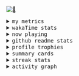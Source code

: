 [![🐙](https://hits.seeyoufarm.com/api/count/incr/badge.svg?url=https%3A%2F%2Fgithub.com%2Fktnkk%2Fhit-counter&count_bg=%23070707&title_bg=%23070707&icon=&icon_color=%23E7E7E7&title=visitors&edge_flat=true)](https://hits.seeyoufarm.com)

<details>
  <summary> <samp>my metrics</samp></summary>
  
  <br>
  
 ![🐳](https://github.com/kkhys/kkhys/blob/main/github-metrics.svg)
  
  ***
</details>

<details>
  <summary> <samp>wakaTime stats</samp></summary>
  
  <br>
  
<!--START_SECTION:waka-->
![Code Time](http://img.shields.io/badge/Code%20Time-3%2C135%20hrs%2053%20mins-blue)

**🐱 My GitHub Data** 

> 📦 5.0 MB Used in GitHub's Storage 
 > 
> 💼 Opted to Hire
 > 
> 📜 9 Public Repositories 
 > 
> 🔑 23 Private Repositories 
 > 
**I'm an Early 🐤** 

```text
🌞 Morning                8038 commits        ███████░░░░░░░░░░░░░░░░░░   28.55 % 
🌆 Daytime                6730 commits        ██████░░░░░░░░░░░░░░░░░░░   23.91 % 
🌃 Evening                11021 commits       ██████████░░░░░░░░░░░░░░░   39.15 % 
🌙 Night                  2364 commits        ██░░░░░░░░░░░░░░░░░░░░░░░   08.40 % 
```
📅 **I'm Most Productive on Sunday** 

```text
Monday                   3722 commits        ███░░░░░░░░░░░░░░░░░░░░░░   13.22 % 
Tuesday                  4127 commits        ████░░░░░░░░░░░░░░░░░░░░░   14.66 % 
Wednesday                3663 commits        ███░░░░░░░░░░░░░░░░░░░░░░   13.01 % 
Thursday                 3946 commits        ████░░░░░░░░░░░░░░░░░░░░░   14.02 % 
Friday                   3998 commits        ████░░░░░░░░░░░░░░░░░░░░░   14.20 % 
Saturday                 4174 commits        ████░░░░░░░░░░░░░░░░░░░░░   14.83 % 
Sunday                   4523 commits        ████░░░░░░░░░░░░░░░░░░░░░   16.07 % 
```


📊 **This Week I Spent My Time On** 

```text
🕑︎ Time Zone: Asia/Tokyo

💬 Programming Languages: 
Other                    35 hrs 59 mins      █████████████░░░░░░░░░░░░   50.37 % 
TypeScript               18 hrs 31 mins      ██████░░░░░░░░░░░░░░░░░░░   25.92 % 
Java                     10 hrs 36 mins      ████░░░░░░░░░░░░░░░░░░░░░   14.83 % 
JSON                     1 hr 38 mins        █░░░░░░░░░░░░░░░░░░░░░░░░   02.30 % 
MDX                      1 hr 19 mins        ░░░░░░░░░░░░░░░░░░░░░░░░░   01.86 % 

🔥 Editors: 
Chrome                   36 hrs 9 mins       █████████████░░░░░░░░░░░░   50.60 % 
Intellijidea             24 hrs 59 mins      █████████░░░░░░░░░░░░░░░░   34.97 % 
WebStorm                 10 hrs 5 mins       ████░░░░░░░░░░░░░░░░░░░░░   14.12 % 
DataGrip                 12 mins             ░░░░░░░░░░░░░░░░░░░░░░░░░   00.30 % 

💻 Operating System: 
Mac                      71 hrs 27 mins      █████████████████████████   100.00 % 
```


 Last Updated on 2024/04/05 18:36:20 UTC
<!--END_SECTION:waka-->
  
  ***
</details>


<details>
  <summary> <samp>now playing</samp></summary>
  
  <br>
 
 [![🐟](https://spotify-github-profile.vercel.app/api/view?uid=31ryofms4dnv7mrohhepo4c4zgqu&cover_image=true&theme=default&show_offline=false&background_color=121212&bar_color=53b14f&bar_color_cover=false)](https://open.spotify.com/user/31ryofms4dnv7mrohhepo4c4zgqu)
  
  ***
</details>

<details>
  <summary> <samp>github readme stats</samp></summary>
  
  <br>
  
 <p align="left"> 
  <img alt="🐠" src="https://github-readme-stats.vercel.app/api?username=kkhys&count_private=true&show_icons=true&theme=dark&include_all_commits=true" />
  <img alt="🐟" src="https://github-readme-stats.vercel.app/api/top-langs/?username=kkhys&layout=compact&theme=dark&langs_count=10&hide=HTML,CSS,SCSS" />
</p>
  
  ***
</details>

<details>
  <summary> <samp>profile trophies</samp></summary>
  
  <br>
  
  [![🐬](https://github-profile-trophy.vercel.app/?username=kkhys&rank=SECRET,SSS,SS,S,AAA,AA,A&theme=darkhub&row=1&margin-w=10&no-bg=true)](https://github.com/ryo-ma/github-profile-trophy)
  
  ***
</details>

<details>
  <summary> <samp>summary cards</samp></summary>
  
  <br>
  
  ![🐋](https://github-profile-summary-cards.vercel.app/api/cards/profile-details?username=kkhys&theme=github_dark)
  ![🦑](https://github-profile-summary-cards.vercel.app/api/cards/repos-per-language?username=kkhys&theme=github_dark)
  ![🦭](https://github-profile-summary-cards.vercel.app/api/cards/most-commit-language?username=kkhys&theme=github_dark)
  ![🦀](https://github-profile-summary-cards.vercel.app/api/cards/stats?username=kkhys&theme=github_dark)
  ![🦈](https://github-profile-summary-cards.vercel.app/api/cards/productive-time?username=kkhys&theme=github_dark)
  
  ***
</details>

<details>
  <summary> <samp>streak stats</samp></summary>
  
  <br>
  
  [![🐠](http://github-readme-streak-stats.herokuapp.com?user=kkhys&theme=dark)](https://git.io/streak-stats)
  
  ***
</details>

<details>
  <summary> <samp>activity graph</samp></summary>
  
  <br>
  
  [![🐡](https://github-readme-activity-graph.vercel.app/graph?username=kkhys&theme=xcode)](https://github.com/ashutosh00710/github-readme-activity-graph)
  
  ***
</details>
